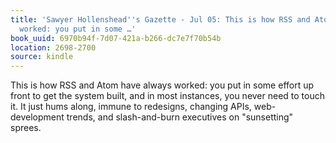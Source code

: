 ```yaml
---
title: 'Sawyer Hollenshead''s Gazette - Jul 05: This is how RSS and Atom have always
  worked: you put in some …'
book_uuid: 6970b94f-7d07-421a-b266-dc7e7f70b54b
location: 2698-2700
source: kindle
---
```


This is how RSS and Atom have always worked: you put in some effort up front to get the system built, and in most instances, you never need to touch it. It just hums along, immune to redesigns, changing APIs, web-development trends, and slash-and-burn executives on "sunsetting" sprees.